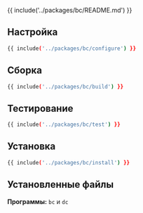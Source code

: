 {{ include('../packages/bc/README.md') }}

## Настройка

```bash 
{{ include('../packages/bc/configure') }}
```

## Сборка

```bash 
{{ include('../packages/bc/build') }}
```

## Тестирование

```bash 
{{ include('../packages/bc/test') }}
```

## Установка

```bash 
{{ include('../packages/bc/install') }}
```

## Установленные файлы

**Программы:** `bc` и `dc`


